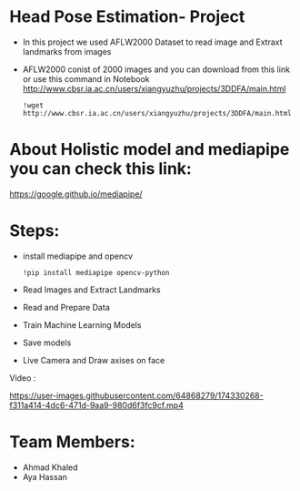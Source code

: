# Head Pose Estimation- Project

- In this project we used AFLW2000 Dataset to read image and Extraxt landmarks from images

- AFLW2000 conist of 2000 images and you can download from this link  or use this command in Notebook
http://www.cbsr.ia.ac.cn/users/xiangyuzhu/projects/3DDFA/main.html
   
      !wget http://www.cbsr.ia.ac.cn/users/xiangyuzhu/projects/3DDFA/main.html 


# About Holistic model and mediapipe you can check this link:

   https://google.github.io/mediapipe/

# Steps:
  - install mediapipe and opencv
  
        !pip install mediapipe opencv-python
  
  - Read Images and Extract Landmarks
  
  - Read and Prepare Data
  
  
  - Train Machine Learning Models
  
  - Save models
  
  - Live Camera and Draw axises on face


Video :

https://user-images.githubusercontent.com/64868279/174330268-f311a414-4dc6-471d-9aa9-980d6f3fc9cf.mp4




# Team Members:
   - Ahmad Khaled
   - Aya Hassan
